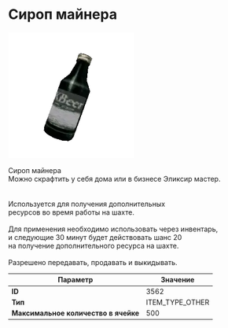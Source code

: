 # Сироп майнера

![Item Image](../img/3562.webp?raw=true)

Сироп майнера<br>Можно скрафтить у себя дома или в бизнесе Эликсир мастер.<br><br><br>Используется для получения дополнительных <br>ресурсов во время работы на шахте.<br><br>Для применения необходимо использовать через инвентарь,<br>и следующие 30 минут будет действовать шанс 20<br>на получение дополнительного ресурса на шахте.<br><br>Разрешено передавать, продавать и выкидывать.


| Параметр | Значение |
|----------|----------|
| **ID** | 3562 |
| **Тип** | ITEM_TYPE_OTHER |
| **Максимальное количество в ячейке** | 500 |

